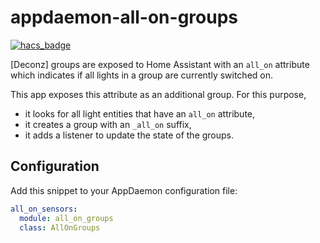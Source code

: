 # appdaemon-all-on-groups

[![hacs_badge](https://img.shields.io/badge/HACS-Custom-orange.svg?style=for-the-badge)](https://github.com/custom-components/hacs)

[Deconz] groups are exposed to Home Assistant with an 
`all_on` attribute which indicates if all lights in a group
are currently switched on.

This app exposes this attribute as an additional group. For this
purpose, 
- it looks for all light entities that have an `all_on` 
attribute,
- it creates a group with an `_all_on` suffix,
- it adds a listener to update the state of the groups.


## Configuration

Add this snippet to your AppDaemon configuration file:

```yaml
all_on_sensors:
  module: all_on_groups
  class: AllOnGroups
```